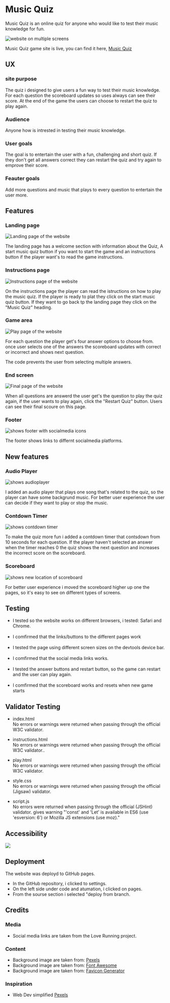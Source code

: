 # Music Quiz
Music Quiz is an online quiz for anyone who would like to test their music knowledge for fun.

<img src="docs/screens.jpeg..png" alt="website on multiple screens">

Music Quiz game site is live, you can find it here, <a href="https://axtegenarnoldt.github.io/music-quiz/">Music Quiz</a>

## UX

### site purpose
The quiz i designed to give users a fun way to test their music knowledge. For each question the scoreboard updates so uses always can see their score. At the end of the game the users can choose to restart the quiz to play again.

### Audience
Anyone how is intrested in testing their music knowledge.

### User goals
The goal is to entertain the user with a fun, challenging and short quiz. If they don't get all answers correct they can restart the quiz and try again to emprove their score.

### Feauter goals
Add more questions and music that plays to every question to entertain the user more.

## Features

### Landing page
<img src="docs/landing-page.jpeg..png" alt="Landing page of the website">

The landing page has a welcome section with information about the Quiz, A start music quiz button if you want to start the game and an instructions button if the player want's to read the game instructions.

### Instructions page
<img src="docs/instruction.jpeg..png" alt="Instructions page of the website">

On the instructions page the player can read the istructions on how to play the music quiz. If the player is ready to plat they click on the start music quiz button. If they want to go back tp the landing page they click on the "Music Quiz" heading.

### Game area

<img src="docs/quiz.jpeg" alt="Play page of the website">

For each question the player get's four answer options to choose from. once user selects one of the answers the scoreboard updates with correct or incorrect and shows next question.

The code prevents the user from selecting multiple answers.

### End screen

<img src="docs/final.jpeg" alt="Final page of the website">

When all questions are answerd the user get's the question to play the quiz again, if the user wants to play again, click the "Restart Quiz" button. Users can see their final scoure on this page.

### Footer

<img src="docs/footer.jpeg" alt="shows footer with socialmedia icons">

The footer shows links to differnt socialmedia platforms.

## New features

### Audio Player

<img src="docs/audioplayer.jpeg" alt="shows audioplayer">

I added an audio player that plays one song that's related to the quiz, so the player can have some backgrund music. For better user experience the user can decide if they want to play or stop the music.

### Contdown Timer

<img src="docs/contdown.jpeg" alt="shows contdown timer">

To make the quiz more fun i added a contdown timer that contsdown from 10 seconds for each question. If the player haven't selected an answer when the timer reaches 0 the quiz shows the next question and increases the incorrect score on the scoreboard.

### Scoreboard

<img src="docs/scoreboard.jpeg" alt="shows new location of scoreboard">

For better user experience i moved the scoreboard higher up one the pages, so it's easy to see on different types of screens.


## Testing

<ul>
<li> I tested so the website works on different browsers, i tested: Safari and Chrome.</li>
<br>
<li>I comfirmed that the links/buttons to the different pages work</li>
<br>
<li>I tested the page using different screen sizes on the devtools device bar.</li>
<br>
<li> I comfirmed that the social media links works.
</li>
<br>
<li>I tested the answer buttons and restart button, so the game can restart and the user can play again.</li>
<br>
<li>I comfirmed that the scoreboard works and resets when new game starts</li>
</ul>

## Validator Testing
<ul>
<li>index.html</li>
No errors or warnings were returned when passing through the official W3C validator.
</ul>
<ul>
<li>instructions.html</li>
No errors or warnings were returned when passing through the official W3C validator..
</ul>
<ul>
<li>play.html</li>
No errors or warnings were returned when passing through the official W3C validator.
</ul>
<ul>
<li>style.css</li>
No errors or warnings were returned when passing through the official (Jigsaw) validator.
</ul>
<ul>
<li>script.js</li>
No errors were returned when passing through the official (JSHint) validator.
gives warning "'const' and 'Let' is available in ES6 (use 'esversion: 6') or Mozilla JS extensions (use moz)."
</ul>

## Accessibility

<img src="docs/lighthouse.jpeg">



## Deployment

The website was deployd to GitHub pages.
<ul>
<li>In the GitHub repository, i clicked to settings.</li>
<li>On the left side under code and atumation, i clicked on pages.</li>
<li>From the sourse section i selected "deploy from branch.</li>
</ul>

## Credits

### Media
<ul>
<li>Social media links are taken from the Love Running project.
</ul>

### Content
<ul>
<li>Background image are taken from: <a href=" https://www.pexels.com/sv-se/">Pexels</a></li>
<li>Background image are taken from: <a href="https://fontawesome.com/search?o=r&m=free">Font Awesome</a></li>
<li>Background image are taken from: <a href="https://favicon.io/favicon-converter/">Favicon Generator</a></li>
</ul>

### Inspiration

<ul>
<li>Web Dev simplified <a href="https://www.youtube.com/results?search_query=web+dev+simplified">Pexels</a></li>
</ul>
